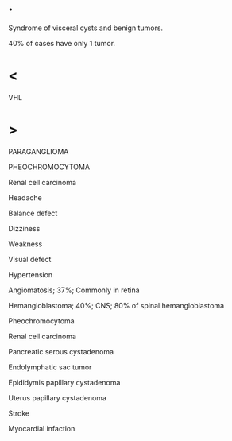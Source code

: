 # .

Syndrome of visceral cysts and benign tumors.

40% of cases have only 1 tumor.

# <

VHL

# >

PARAGANGLIOMA

PHEOCHROMOCYTOMA

Renal cell carcinoma

Headache

Balance defect

Dizziness

Weakness

Visual defect

Hypertension

Angiomatosis; 37%; Commonly in retina

Hemangioblastoma; 40%; CNS; 80% of spinal hemangioblastoma

Pheochromocytoma

Renal cell carcinoma

Pancreatic serous cystadenoma

Endolymphatic sac tumor

Epididymis papillary cystadenoma

Uterus papillary cystadenoma

Stroke

Myocardial infaction
